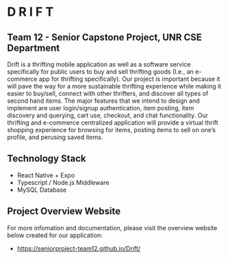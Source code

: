# D R I F T 

## Team 12 - Senior Capstone Project, UNR CSE Department

Drift is a thrifting mobile application as well as a software service specifically for public users to buy and sell thrifting goods (I.e., an e-commerce app for thrifting specifically).  Our project is important because it will pave the way for a more sustainable thrifting experience while making it easier to buy/sell, connect with other thrifters, and discover all types of second hand items.  The major features that we intend to design and implement are user login/signup authentication, item posting, item discovery and querying, cart use, checkout, and chat functionality.  Our thrifting and e-commerce centralized application will provide a virtual thrift shopping experience for browsing for items, posting items to sell on one’s profile, and perusing saved items.

## Technology Stack

* React Native + Expo
* Typescript / Node.js Middleware
* MySQL Database

## Project Overview Website

For more infomation and documentation, please visit the overview website below created for our application:

* https://seniorproject-team12.github.io/Drift/
